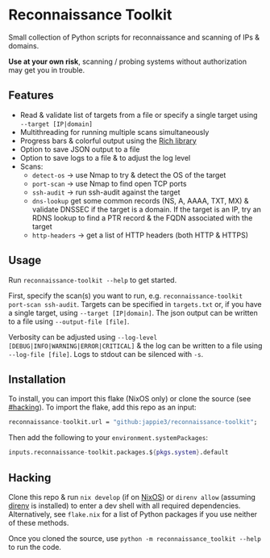 # Reconnaissance Toolkit 

Small collection of Python scripts for reconnaissance and scanning of IPs & domains.<br>

**Use at your own risk**, scanning / probing systems without authorization may get you in trouble.

## Features

- Read & validate list of targets from a file or specify a single target using `--target [IP|domain]`
- Multithreading for running multiple scans simultaneously
- Progress bars & colorful output using the [Rich library](https://github.com/Textualize/rich)
- Option to save JSON output to a file
- Option to save logs to a file & to adjust the log level
- Scans:
    - `detect-os` -> use Nmap to try & detect the OS of the target
    - `port-scan` -> use Nmap to find open TCP ports
    - `ssh-audit` -> run ssh-audit against the target
    - `dns-lookup` get some common records (NS, A, AAAA, TXT, MX) & validate DNSSEC if the target is a domain. If the target is an IP, try an RDNS lookup to find a PTR record & the FQDN associated with the target
    - `http-headers` -> get a list of HTTP headers (both HTTP & HTTPS)

## Usage

Run `reconnaissance-toolkit --help` to get started.<br>

First, specify the scan(s) you want to run, e.g. `reconnaissance-toolkit port-scan ssh-audit`. Targets can be specified in `targets.txt` or, if you have a single target, using `--target [IP|domain]`. The json output can be written to a file using `--output-file [file]`.<br>

Verbosity can be adjusted using `--log-level [DEBUG|INFO|WARNING|ERROR|CRITICAL]` & the log can be written to a file using `--log-file [file]`. Logs to stdout can be silenced with `-s`.<br>

## Installation

To install, you can import this flake (NixOS only) or clone the source (see [#hacking](#hacking)). To import the flake, add this repo as an input:

```nix
reconnaissance-toolkit.url = "github:jappie3/reconnaissance-toolkit";
```

Then add the following to your `environment.systemPackages`:

```nix
inputs.reconnaissance-toolkit.packages.${pkgs.system}.default
```

## Hacking

Clone this repo & run `nix develop` (if on [NixOS](https://nixos.org)) or `direnv allow` (assuming [direnv](https://direnv.net/) is installed) to enter a dev shell with all required dependencies. Alternatively, see `flake.nix` for a list of Python packages if you use neither of these methods.

Once you cloned the source, use `python -m reconnaissance_toolkit --help` to run the code.

